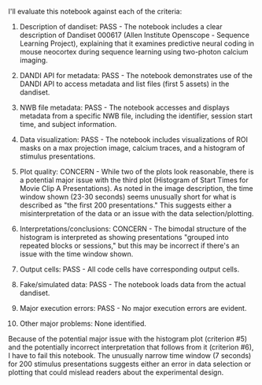I'll evaluate this notebook against each of the criteria:

1. Description of dandiset: PASS - The notebook includes a clear description of Dandiset 000617 (Allen Institute Openscope - Sequence Learning Project), explaining that it examines predictive neural coding in mouse neocortex during sequence learning using two-photon calcium imaging.

2. DANDI API for metadata: PASS - The notebook demonstrates use of the DANDI API to access metadata and list files (first 5 assets) in the dandiset.

3. NWB file metadata: PASS - The notebook accesses and displays metadata from a specific NWB file, including the identifier, session start time, and subject information.

4. Data visualization: PASS - The notebook includes visualizations of ROI masks on a max projection image, calcium traces, and a histogram of stimulus presentations.

5. Plot quality: CONCERN - While two of the plots look reasonable, there is a potential major issue with the third plot (Histogram of Start Times for Movie Clip A Presentations). As noted in the image description, the time window shown (23-30 seconds) seems unusually short for what is described as "the first 200 presentations." This suggests either a misinterpretation of the data or an issue with the data selection/plotting.

6. Interpretations/conclusions: CONCERN - The bimodal structure of the histogram is interpreted as showing presentations "grouped into repeated blocks or sessions," but this may be incorrect if there's an issue with the time window shown.

7. Output cells: PASS - All code cells have corresponding output cells.

8. Fake/simulated data: PASS - The notebook loads data from the actual dandiset.

9. Major execution errors: PASS - No major execution errors are evident.

10. Other major problems: None identified.

Because of the potential major issue with the histogram plot (criterion #5) and the potentially incorrect interpretation that follows from it (criterion #6), I have to fail this notebook. The unusually narrow time window (7 seconds) for 200 stimulus presentations suggests either an error in data selection or plotting that could mislead readers about the experimental design.